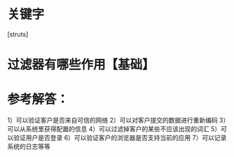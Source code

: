# 关键字

\[struts\]

# 过滤器有哪些作用【基础】 

# 参考解答：

1）可以验证客户是否来自可信的网络
2）可以对客户提交的数据进行重新编码
3）可以从系统里获得配置的信息
4）可以过滤掉客户的某些不应该出现的词汇
5）可以验证用户是否登录
6）可以验证客户的浏览器是否支持当前的应用
7）可以记录系统的日志等等
